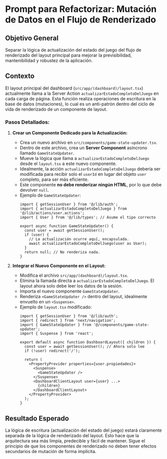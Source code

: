 # Prompt para Refactorizar: Mutación de Datos en el Flujo de Renderizado

## Objetivo General
Separar la lógica de actualización del estado del juego del flujo de renderizado del layout principal para mejorar la previsibilidad, mantenibilidad y robustez de la aplicación.

## Contexto
El layout principal del dashboard (`src/app/(dashboard)/layout.tsx`) actualmente llama a la Server Action `actualizarEstadoCompletoDelJuego` en cada carga de página. Esta función realiza operaciones de escritura en la base de datos (mutaciones), lo cual es un anti-patrón dentro del ciclo de vida de renderizado de un componente de layout.

### Pasos Detallados:

1.  **Crear un Componente Dedicado para la Actualización:**
    *   Crea un nuevo archivo en `src/components/game-state-updater.tsx`.
    *   Dentro de este archivo, crea un **Server Component** asíncrono llamado `GameStateUpdater`.
    *   Mueve la lógica que llama a `actualizarEstadoCompletoDelJuego` desde el `layout.tsx` a este nuevo componente.
    *   Idealmente, la acción `actualizarEstadoCompletoDelJuego` debería ser modificada para recibir solo el `userId` en lugar del objeto `user` completo, para ser más eficiente.
    *   Este componente **no debe renderizar ningún HTML**, por lo que debe devolver `null`.
    *   Ejemplo de `GameStateUpdater`:
        ```tsx
        import { getSessionUser } from '@/lib/auth';
        import { actualizarEstadoCompletoDelJuego } from '@/lib/actions/user.actions';
        import { User } from '@/lib/types'; // Asume el tipo correcto

        export async function GameStateUpdater() {
          const user = await getSessionUser();
          if (user) {
            // La actualización ocurre aquí, encapsulada.
            await actualizarEstadoCompletoDelJuego(user as User); 
          }
          return null; // No renderiza nada.
        }
        ```

2.  **Integrar el Nuevo Componente en el Layout:**
    *   Modifica el archivo `src/app/(dashboard)/layout.tsx`.
    *   Elimina la llamada directa a `actualizarEstadoCompletoDelJuego`. El layout ahora solo debe leer los datos de la sesión.
    *   Importa el nuevo componente `GameStateUpdater`.
    *   Renderiza `<GameStateUpdater />` dentro del layout, idealmente envuelto en un `<Suspense>`.
    *   Ejemplo de `layout.tsx` modificado:
        ```tsx
        import { getSessionUser } from '@/lib/auth';
        import { redirect } from 'next/navigation';
        import { GameStateUpdater } from '@/components/game-state-updater';
        import { Suspense } from 'react';

        export default async function DashboardLayout({ children }) {
          const user = await getSessionUser(); // Ahora solo lee
          if (!user) redirect('/');

          return (
            <PropertyProvider properties={user.propiedades}>
              <Suspense>
                <GameStateUpdater />
              </Suspense>
              <DashboardClientLayout user={user} ...>
                {children}
              </DashboardClientLayout>
            </PropertyProvider>
          );
        }
        ```

## Resultado Esperado
La lógica de escritura (actualización del estado del juego) estará claramente separada de la lógica de renderizado del layout. Esto hace que la arquitectura sea más limpia, predecible y fácil de mantener. Sigue el principio de que los componentes de renderizado no deben tener efectos secundarios de mutación de forma implícita.